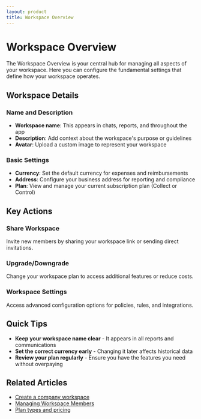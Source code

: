```yaml
---
layout: product
title: Workspace Overview
---
```


# Workspace Overview

The Workspace Overview is your central hub for managing all aspects of your workspace. Here you can configure the fundamental settings that define how your workspace operates.

## Workspace Details

### Name and Description
- **Workspace name**: This appears in chats, reports, and throughout the app
- **Description**: Add context about the workspace's purpose or guidelines
- **Avatar**: Upload a custom image to represent your workspace

### Basic Settings
- **Currency**: Set the default currency for expenses and reimbursements
- **Address**: Configure your business address for reporting and compliance
- **Plan**: View and manage your current subscription plan (Collect or Control)

## Key Actions

### Share Workspace
Invite new members by sharing your workspace link or sending direct invitations.

### Upgrade/Downgrade
Change your workspace plan to access additional features or reduce costs.

### Workspace Settings
Access advanced configuration options for policies, rules, and integrations.

## Quick Tips

- **Keep your workspace name clear** - It appears in all reports and communications
- **Set the correct currency early** - Changing it later affects historical data
- **Review your plan regularly** - Ensure you have the features you need without overpaying

## Related Articles

- [Create a company workspace](https://help.expensify.com/articles/new-expensify/getting-started/Create-a-company-workspace)
- [Managing Workspace Members](https://help.expensify.com/articles/new-expensify/workspaces/Managing-Workspace-Members)
- [Plan types and pricing](https://help.expensify.com/articles/new-expensify/billing-and-subscriptions/Plan-types-and-pricing) 